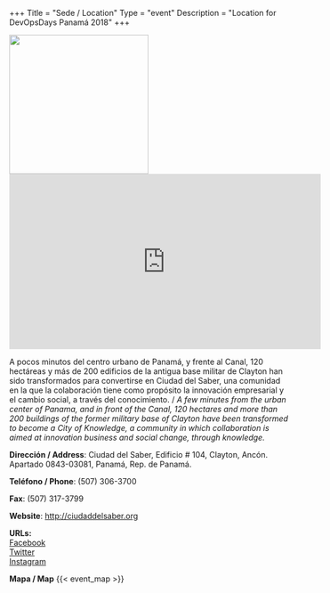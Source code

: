 +++
Title = "Sede / Location"
Type = "event"
Description = "Location for DevOpsDays Panamá 2018"
+++

<img src="https://drive.google.com/open?id=1_QMpt7WxJE0hk9EhRzpqcETAvOyV8bEq" style="width: 250px; max-width: 100%; height: auto"/>

<iframe width="560" height="315" src="https://www.youtube.com/embed/kYc9kqGLVSY" frameborder="0" allow="autoplay; encrypted-media" allowfullscreen></iframe>

A pocos minutos del centro urbano de Panamá, y frente al Canal, 120 hectáreas y más de 200 edificios de la antigua base militar de Clayton han sido transformados para convertirse en Ciudad del Saber,  una comunidad en la que la colaboración tiene como propósito la innovación empresarial y el cambio social, a través del conocimiento. / *A few minutes from the urban center of Panama, and in front of the Canal, 120 hectares and more than 200 buildings of the former military base of Clayton have been transformed to become a City of Knowledge, a community in which collaboration is aimed at innovation business and social change, through knowledge.*

**Dirección / Address**: Ciudad del Saber, Edificio # 104, Clayton, Ancón. Apartado 0843-03081, Panamá, Rep. de Panamá.
 
**Teléfono / Phone**: (507) 306-3700 

**Fax**: (507) 317-3799

**Website**: http://ciudaddelsaber.org

<div class = "row">
  <div class = "col-md-2">
    <strong>URLs:</strong>
  </div>
    <div class = "col-md-2">
    <a href="https://www.facebook.com/ciudaddelsaber">Facebook</a><br> 
    <a href="https://www.twitter.com/ciudaddelsaber">Twitter</a><br> 
    <a href="https://www.instagram.com/ciudaddelsaber">Instagram</a><br> 
    </div>
</div>  

**Mapa / Map**
{{< event_map >}}